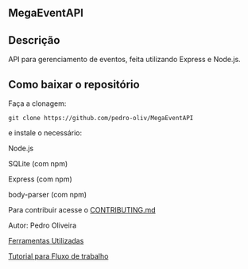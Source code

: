 ## MegaEventAPI

## Descrição
API para gerenciamento de eventos, feita utilizando Express e Node.js.

## Como baixar o repositório

Faça a clonagem:

```git clone https://github.com/pedro-oliv/MegaEventAPI```

e instale o necessário:

Node.js

SQLite (com npm)

Express (com npm)

body-parser (com npm)

Para contribuir acesse o [CONTRIBUTING.md](https://github.com/pedro-oliv/MegaEventAPI/blob/main/CONTRIBUTING.md)

Autor:
Pedro Oliveira

[Ferramentas Utilizadas](https://github.com/pedro-oliv/MegaEventAPI/blob/main/734yhgijka.pdf)

[Tutorial para Fluxo de trabalho](https://github.com/pedro-oliv/MegaEventAPI/blob/main/Tutorial%20rep.pdf)

